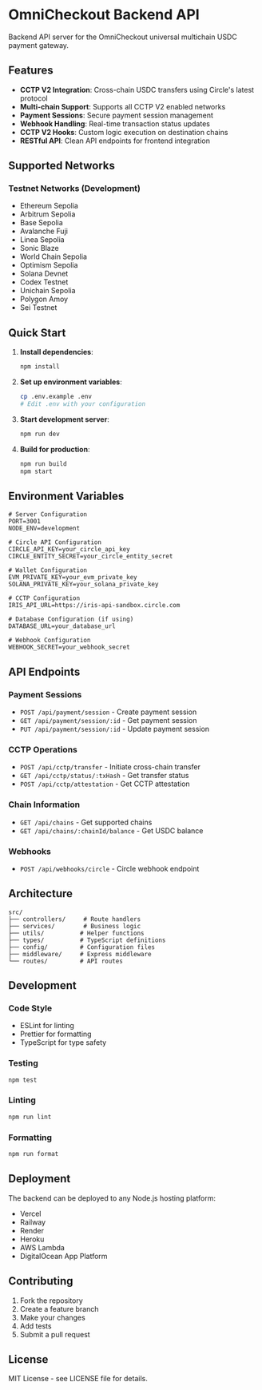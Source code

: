 # OmniCheckout Backend API

Backend API server for the OmniCheckout universal multichain USDC payment gateway.

## Features

- **CCTP V2 Integration**: Cross-chain USDC transfers using Circle's latest protocol
- **Multi-chain Support**: Supports all CCTP V2 enabled networks
- **Payment Sessions**: Secure payment session management
- **Webhook Handling**: Real-time transaction status updates
- **CCTP V2 Hooks**: Custom logic execution on destination chains
- **RESTful API**: Clean API endpoints for frontend integration

## Supported Networks

### Testnet Networks (Development)
- Ethereum Sepolia
- Arbitrum Sepolia  
- Base Sepolia
- Avalanche Fuji
- Linea Sepolia
- Sonic Blaze
- World Chain Sepolia
- Optimism Sepolia
- Solana Devnet
- Codex Testnet
- Unichain Sepolia
- Polygon Amoy
- Sei Testnet

## Quick Start

1. **Install dependencies**:
   ```bash
   npm install
   ```

2. **Set up environment variables**:
   ```bash
   cp .env.example .env
   # Edit .env with your configuration
   ```

3. **Start development server**:
   ```bash
   npm run dev
   ```

4. **Build for production**:
   ```bash
   npm run build
   npm start
   ```

## Environment Variables

```env
# Server Configuration
PORT=3001
NODE_ENV=development

# Circle API Configuration
CIRCLE_API_KEY=your_circle_api_key
CIRCLE_ENTITY_SECRET=your_circle_entity_secret

# Wallet Configuration
EVM_PRIVATE_KEY=your_evm_private_key
SOLANA_PRIVATE_KEY=your_solana_private_key

# CCTP Configuration
IRIS_API_URL=https://iris-api-sandbox.circle.com

# Database Configuration (if using)
DATABASE_URL=your_database_url

# Webhook Configuration
WEBHOOK_SECRET=your_webhook_secret
```

## API Endpoints

### Payment Sessions
- `POST /api/payment/session` - Create payment session
- `GET /api/payment/session/:id` - Get payment session
- `PUT /api/payment/session/:id` - Update payment session

### CCTP Operations
- `POST /api/cctp/transfer` - Initiate cross-chain transfer
- `GET /api/cctp/status/:txHash` - Get transfer status
- `POST /api/cctp/attestation` - Get CCTP attestation

### Chain Information
- `GET /api/chains` - Get supported chains
- `GET /api/chains/:chainId/balance` - Get USDC balance

### Webhooks
- `POST /api/webhooks/circle` - Circle webhook endpoint

## Architecture

```
src/
├── controllers/     # Route handlers
├── services/        # Business logic
├── utils/          # Helper functions
├── types/          # TypeScript definitions
├── config/         # Configuration files
├── middleware/     # Express middleware
└── routes/         # API routes
```

## Development

### Code Style
- ESLint for linting
- Prettier for formatting
- TypeScript for type safety

### Testing
```bash
npm test
```

### Linting
```bash
npm run lint
```

### Formatting
```bash
npm run format
```

## Deployment

The backend can be deployed to any Node.js hosting platform:
- Vercel
- Railway
- Render
- Heroku
- AWS Lambda
- DigitalOcean App Platform

## Contributing

1. Fork the repository
2. Create a feature branch
3. Make your changes
4. Add tests
5. Submit a pull request

## License

MIT License - see LICENSE file for details.
